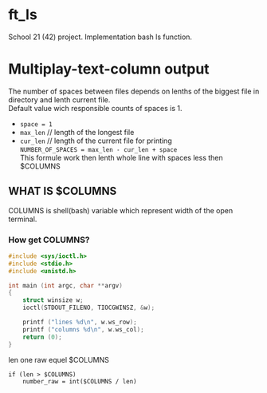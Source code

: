 # ft_ls
School 21 (42) project. Implementation bash ls function.
# Multiplay-text-column output
The number of spaces between files depends on lenths of the biggest file in directory and lenth current file.\
Default value wich responsible counts of spaces is 1.
* `space = 1`
* `max_len` // length of the longest file
* `cur_len` // length of the current file for printing\
```NUMBER_OF_SPACES = max_len - cur_len + space```\
This formule work then lenth whole line with spaces less then $COLUMNS
## WHAT IS $COLUMNS
COLUMNS is shell(bash) variable which represent width of the open terminal. 
### How get COLUMNS?
```C
#include <sys/ioctl.h>
#include <stdio.h>
#include <unistd.h>

int main (int argc, char **argv)
{
    struct winsize w;
    ioctl(STDOUT_FILENO, TIOCGWINSZ, &w);

    printf ("lines %d\n", w.ws_row);
    printf ("columns %d\n", w.ws_col);
    return (0);
}
```
len one raw equel $COLUMNS
```
if (len > $COLUMNS)
    number_raw = int($COLUMNS / len)
```
